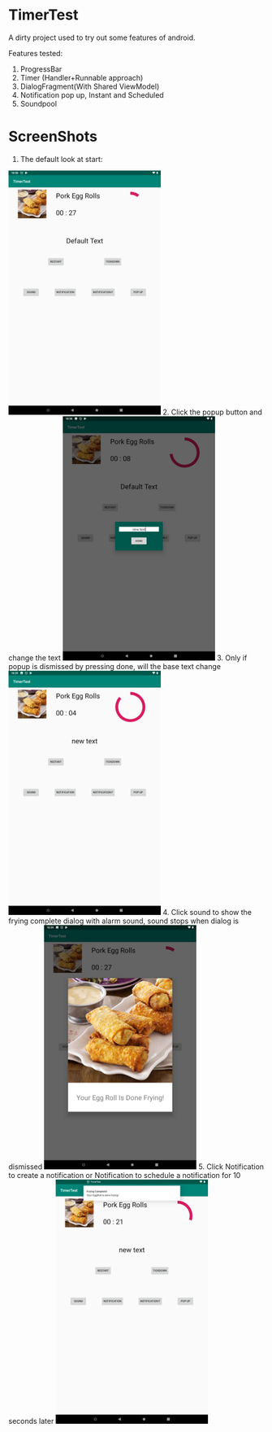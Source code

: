 # TimerTest
A dirty project used to try out some features of android. 

Features tested:

1. ProgressBar
2. Timer (Handler+Runnable approach)
3. DialogFragment(With Shared ViewModel)
4. Notification pop up, Instant and Scheduled
5. Soundpool

# ScreenShots
1. The default look at start:
<img src="Screenshot_20191006-183839.png" width="300">
2. Click the popup button and change the text
<img src="Screenshot_20191006-183857.png" width="300">
3. Only if popup is dismissed by pressing done, will the base text change
<img src="Screenshot_20191006-183902.png" width="300">
4. Click sound to show the frying complete dialog with alarm sound, sound stops when dialog is dismissed
<img src="Screenshot_20191006-183909.png" width="300">
5. Click Notification to create a notification or Notification to schedule a notification for 10 seconds later
<img src="Screenshot_20191006-183915.png" width="300">
